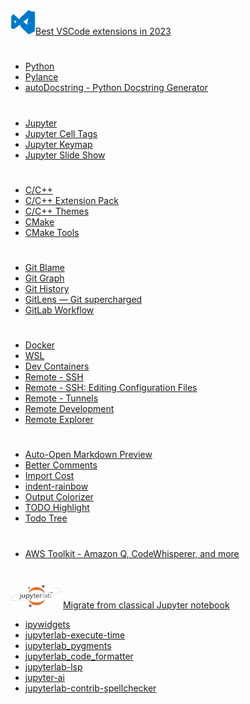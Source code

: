 # 
<a href="https://code.visualstudio.com/"><img src="../../skills/IDE/VsCode.gif" width="40" height="40"/></a>[Best VSCode extensions in 2023](https://www.youtube.com/watch?v=DNf6Bu7z4vw&list=PLGIi8ycpv5RD0s1pe9B10lL7K7UkD3KAG&index=3&t=4s)

#
- [Python](https://marketplace.visualstudio.com/items?itemName=ms-python.python)
- [Pylance](https://marketplace.visualstudio.com/items?itemName=ms-python.vscode-pylance)
- [autoDocstring - Python Docstring Generator](https://marketplace.visualstudio.com/items?itemName=njpwerner.autodocstring)

#
- [Jupyter](https://marketplace.visualstudio.com/items?itemName=ms-toolsai.jupyter )
- [Jupyter Cell Tags](https://marketplace.visualstudio.com/items?itemName=ms-toolsai.vscode-jupyter-cell-tags)
- [Jupyter Keymap](https://marketplace.visualstudio.com/items?itemName=ms-toolsai.jupyter-keymap)
- [Jupyter Slide Show](https://marketplace.visualstudio.com/items?itemName=ms-toolsai.vscode-jupyter-slideshow)

# 
- [C/C++](https://marketplace.visualstudio.com/items?itemName=ms-vscode.cpptools)
- [C/C++ Extension Pack](https://marketplace.visualstudio.com/items?itemName=ms-vscode.cpptools-extension-pack)
- [C/C++ Themes](https://marketplace.visualstudio.com/items?itemName=ms-vscode.cpptools-themes)
- [CMake](https://marketplace.visualstudio.com/items?itemName=twxs.cmake)
- [CMake Tools](https://marketplace.visualstudio.com/items?itemName=ms-vscode.cmake-tools)

# 
- [Git Blame](https://marketplace.visualstudio.com/items?itemName=waderyan.gitblame)
- [Git Graph](https://marketplace.visualstudio.com/items?itemName=mhutchie.git-graph)
- [Git History](https://marketplace.visualstudio.com/items?itemName=donjayamanne.githistory)
- [GitLens — Git supercharged](https://marketplace.visualstudio.com/items?itemName=eamodio.gitlens)
- [GitLab Workflow](https://marketplace.visualstudio.com/items?itemName=GitLab.gitlab-workflow)

#
- [Docker](https://marketplace.visualstudio.com/items?itemName=ms-azuretools.vscode-docker)
- [WSL](https://marketplace.visualstudio.com/items?itemName=ms-vscode-remote.remote-wsl)
- [Dev Containers](https://marketplace.visualstudio.com/items?itemName=ms-vscode-remote.remote-containers)
- [Remote - SSH](https://marketplace.visualstudio.com/items?itemName=ms-vscode-remote.remote-ssh)
- [Remote - SSH: Editing Configuration Files](https://marketplace.visualstudio.com/items?itemName=ms-vscode-remote.remote-ssh-edit)
- [Remote - Tunnels](https://marketplace.visualstudio.com/items?itemName=ms-vscode.remote-server)
- [Remote Development](https://marketplace.visualstudio.com/items?itemName=ms-vscode-remote.vscode-remote-extensionpack)
- [Remote Explorer](https://marketplace.visualstudio.com/items?itemName=ms-vscode.remote-explorer)

# 



- [Auto-Open Markdown Preview](https://marketplace.visualstudio.com/items?itemName=hnw.vscode-auto-open-markdown-preview)
- [Better Comments](https://marketplace.visualstudio.com/items?itemName=aaron-bond.better-comments)
- [Import Cost](https://marketplace.visualstudio.com/items?itemName=wix.vscode-import-cost)
- [indent-rainbow](https://marketplace.visualstudio.com/items?itemName=oderwat.indent-rainbow)
- [Output Colorizer](https://marketplace.visualstudio.com/items?itemName=IBM.output-colorizer)
- [TODO Highlight](https://marketplace.visualstudio.com/items?itemName=wayou.vscode-todo-highlight)
- [Todo Tree](https://marketplace.visualstudio.com/items?itemName=Gruntfuggly.todo-tree)

#
- [AWS Toolkit - Amazon Q, CodeWhisperer, and more](https://marketplace.visualstudio.com/items?itemName=AmazonWebServices.aws-toolkit-vscode)

# 

<a href="https://jupyterlab.readthedocs.io/en/latest/getting_started/overview.html"><img src="../../skills/DS_skills/jupyterlab_static_logo.png" width="80" height="40"/></a> [Migrate from classical Jupyter notebook](https://jupyterlab-contrib.github.io/migrate_from_classical.html)
- [ipywidgets](https://github.com/jupyter-widgets/ipywidgets)
- [jupyterlab-execute-time](https://github.com/deshaw/jupyterlab-execute-time)
- [jupyterlab_pygments](https://github.com/jupyterlab/jupyterlab_pygments)
- [jupyterlab_code_formatter](https://github.com/ryantam626/jupyterlab_code_formatter)
- [jupyterlab-lsp](https://github.com/jupyter-lsp/jupyterlab-lsp)
- [jupyter-ai](https://github.com/jupyterlab/jupyter-ai)
- [
jupyterlab-contrib-spellchecker](https://github.com/jupyterlab-contrib/spellchecker)

# 